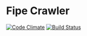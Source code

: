 Fipe Crawler
==============

[![Code Climate](https://codeclimate.com/github/romulostorel/fipecrawler/badges/gpa.svg)](https://codeclimate.com/github/romulostorel/fipecrawler)
[![Build Status](https://semaphoreci.com/api/v1/projects/0e64eca8-d682-4ee5-9525-74544931a36a/511974/badge.svg)](https://semaphoreci.com/romulostorel/fipecrawler)
